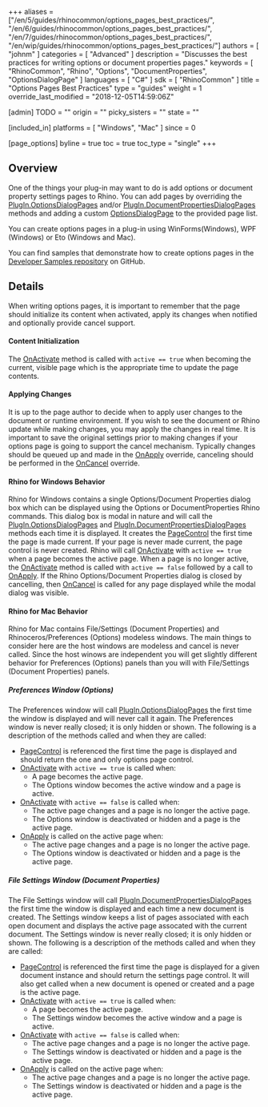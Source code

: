 +++
aliases = ["/en/5/guides/rhinocommon/options_pages_best_practices/", "/en/6/guides/rhinocommon/options_pages_best_practices/", "/en/7/guides/rhinocommon/options_pages_best_practices/", "/en/wip/guides/rhinocommon/options_pages_best_practices/"]
authors = [ "johnm" ]
categories = [ "Advanced" ]
description = "Discusses the best practices for writing options or document properties pages."
keywords = [ "RhinoCommon", "Rhino", "Options", "DocumentProperties", "OptionsDialogPage" ]
languages = [ "C#" ]
sdk = [ "RhinoCommon" ]
title = "Options Pages Best Practices"
type = "guides"
weight = 1
override_last_modified = "2018-12-05T14:59:06Z"

[admin]
TODO = ""
origin = ""
picky_sisters = ""
state = ""

[included_in]
platforms = [ "Windows", "Mac" ]
since = 0

[page_options]
byline = true
toc = true
toc_type = "single"
+++


## Overview

One of the things your plug-in may want to do is add options or document property settings pages to Rhino.  You can add pages by overriding the [PlugIn.OptionsDialogPages](https://developer.rhino3d.com/api/RhinoCommon/html/M_Rhino_PlugIns_PlugIn_OptionsDialogPages.htm) and/or [PlugIn.DocumentPropertiesDialogPages](https://developer.rhino3d.com/api/RhinoCommon/html/M_Rhino_PlugIns_PlugIn_DocumentPropertiesDialogPages.htm) methods and adding a custom [OptionsDialogPage](https://developer.rhino3d.com/api/RhinoCommon/html/T_Rhino_UI_OptionsDialogPage.htm) to the provided page list.

You can create options pages in a plug-in using WinForms(Windows), WPF (Windows) or Eto (Windows and Mac).

You can find samples that demonstrate how to create options pages in the [Developer Samples repository](https://github.com/mcneel/rhino-developer-samples) on GitHub.

## Details

When writing options pages, it is important to remember that the page should initialize its content when activated, apply its changes when notified and optionally provide cancel support.

#### Content Initialization

The [OnActivate](https://developer.rhino3d.com/api/RhinoCommon/html/M_Rhino_UI_StackedDialogPage_OnActivate.htm) method is called with ```active == true``` when becoming the current, visible page which is the appropriate time to update the page contents.

#### Applying Changes

It is up to the page author to decide when to apply user changes to the document or runtime environment.  If you wish to see the document or Rhino update while making changes, you may apply the changes in real time.  It is important to save the original settings prior to making changes if your options page is going to support the cancel mechanism.  Typically changes should be queued up and made in the [OnApply](https://developer.rhino3d.com/api/RhinoCommon/html/M_Rhino_UI_StackedDialogPage_OnApply.htm) override, canceling should be performed in the [OnCancel](https://developer.rhino3d.com/api/RhinoCommon/html/M_Rhino_UI_StackedDialogPage_OnCancel.htm) override.

#### Rhino for Windows Behavior

Rhino for Windows contains a single Options/Document Properties dialog box which can be displayed using the Options or DocumentProperties Rhino commands.  This dialog box is modal in nature and will call the [PlugIn.OptionsDialogPages](https://developer.rhino3d.com/api/RhinoCommon/html/M_Rhino_PlugIns_PlugIn_OptionsDialogPages.htm) and  [PlugIn.DocumentPropertiesDialogPages](https://developer.rhino3d.com/api/RhinoCommon/html/M_Rhino_PlugIns_PlugIn_DocumentPropertiesDialogPages.htm) methods each time it is displayed.  It creates the [PageControl](https://developer.rhino3d.com/api/RhinoCommon/html/P_Rhino_UI_StackedDialogPage_PageControl.htm)  the first time the page is made current.  If your page is never made current, the page control is never created.  Rhino will call [OnActivate](https://developer.rhino3d.com/api/RhinoCommon/html/M_Rhino_UI_StackedDialogPage_OnActivate.htm) with  ```active == true``` when a page becomes the active page.  When a page is no longer active, the [OnActivate](https://developer.rhino3d.com/api/RhinoCommon/html/M_Rhino_UI_StackedDialogPage_OnActivate.htm) method  is called with  ```active == false``` followed by a call to [OnApply](https://developer.rhino3d.com/api/RhinoCommon/html/M_Rhino_UI_StackedDialogPage_OnApply.htm).  If the Rhino Options/Document Properties dialog is closed by cancelling, then [OnCancel](https://developer.rhino3d.com/api/RhinoCommon/html/M_Rhino_UI_StackedDialogPage_OnCancel.htm) is called for any page displayed while the modal dialog was visible.

#### Rhino for Mac Behavior

Rhino for Mac contains File/Settings  (Document Properties) and Rhinoceros/Preferences (Options) modeless windows.  The main things to consider here are the host windows are modeless and cancel is never called.  Since the host winows are independent you will get slightly different behavior for Preferences (Options) panels than you will with File/Settings (Document Properties) panels.

##### Preferences Window (Options)

The Preferences window will call  [PlugIn.OptionsDialogPages](https://developer.rhino3d.com/api/RhinoCommon/html/M_Rhino_PlugIns_PlugIn_OptionsDialogPages.htm) the first time the window is displayed and will never call it again.  The Preferences window is never really closed; it is only hidden or shown.   The following is a description of the methods called and when they are called:

* [PageControl](https://developer.rhino3d.com/api/RhinoCommon/html/P_Rhino_UI_StackedDialogPage_PageControl.htm) is referenced the first time the page is displayed and should return the one and only options page control.
* [OnActivate](https://developer.rhino3d.com/api/RhinoCommon/html/M_Rhino_UI_StackedDialogPage_OnActivate.htm) with  ```active == true```  is called when:
  * A page becomes the active page.
  * The Options window becomes the active window and a page is active.
* [OnActivate](https://developer.rhino3d.com/api/RhinoCommon/html/M_Rhino_UI_StackedDialogPage_OnActivate.htm)  with  ```active == false``` is called when:
  * The active page changes and a page is no longer the active page.
  * The Options window is deactivated or hidden and a page is the active page.
* [OnApply](https://developer.rhino3d.com/api/RhinoCommon/html/M_Rhino_UI_StackedDialogPage_OnApply.htm)  is called on the active page when:
  * The active page changes and a page is no longer the active page.
  * The Options window is deactivated or hidden and a page is the active page.

##### File Settings Window (Document Properties)

The File Settings window will call  [PlugIn.DocumentPropertiesDialogPages](https://developer.rhino3d.com/api/RhinoCommon/html/M_Rhino_PlugIns_PlugIn_DocumentPropertiesDialogPages.htm) the first time the window is displayed and each time a new document is created.  The Settings window keeps a list of pages associated with each open document and displays the active page assocated with the current document.  The Settings window is never really closed; it is only hidden or shown.   The following is a description of the methods called and when they are called:

- [PageControl](https://developer.rhino3d.com/api/RhinoCommon/html/P_Rhino_UI_StackedDialogPage_PageControl.htm) is referenced the first time the page is displayed for a given document instance and should return the settings page control.  It will also get called when a new document is opened or created and a page is the active page.
- [OnActivate](https://developer.rhino3d.com/api/RhinoCommon/html/M_Rhino_UI_StackedDialogPage_OnActivate.htm) with  ```active == true```  is called when:
  - A page becomes the active page.
  - The Settings window becomes the active window and a page is active.
- [OnActivate](https://developer.rhino3d.com/api/RhinoCommon/html/M_Rhino_UI_StackedDialogPage_OnActivate.htm)  with  ```active == false``` is called when:
  - The active page changes and a page is no longer the active page.
  - The Settings window is deactivated or hidden and a page is the active page.
- [OnApply](https://developer.rhino3d.com/api/RhinoCommon/html/M_Rhino_UI_StackedDialogPage_OnApply.htm)  is called on the active page when:
  - The active page changes and a page is no longer the active page.
  - The Settings window is deactivated or hidden and a page is the active page.
